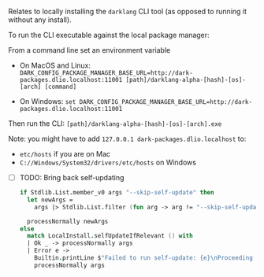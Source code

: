 Relates to locally installing the `darklang` CLI tool
(as opposed to running it without any install).

To run the CLI executable against the local package manager:

From a command line set an environment variable

- On MacOS and Linux:
  `DARK_CONFIG_PACKAGE_MANAGER_BASE_URL=http://dark-packages.dlio.localhost:11001 [path]/darklang-alpha-[hash]-[os]-[arch] [command]`

- On Windows:
  `set DARK_CONFIG_PACKAGE_MANAGER_BASE_URL=http://dark-packages.dlio.localhost:11001`

Then run the CLI: `[path]/darklang-alpha-[hash]-[os]-[arch].exe`

Note:
you might have to add `127.0.0.1 dark-packages.dlio.localhost` to:

- `etc/hosts` if you are on Mac
- `C://Windows/System32/drivers/etc/hosts` on Windows



- [ ] TODO: Bring back self-updating
  ```fsharp
  if Stdlib.List.member_v0 args "--skip-self-update" then
    let newArgs =
      args |> Stdlib.List.filter (fun arg -> arg != "--skip-self-update")

    processNormally newArgs
  else
    match LocalInstall.selfUpdateIfRelevant () with
    | Ok _ -> processNormally args
    | Error e ->
      Builtin.printLine $"Failed to run self-update: {e}\nProceeding anyway."
      processNormally args
  ```